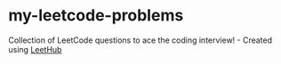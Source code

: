 # my-leetcode-problems
Collection of LeetCode questions to ace the coding interview! - Created using [LeetHub](https://github.com/QasimWani/LeetHub)
